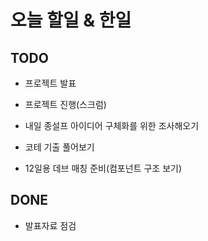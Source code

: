 # 오늘 할일 & 한일

## TODO

- 프로젝트 발표

- 프로젝트 진행(스크럼)

- 내일 종설프 아이디어 구체화를 위한 조사해오기

- 코테 기출 풀어보기

- 12일용 데브 매칭 준비(컴포넌트 구조 보기)

## DONE

- 발표자료 점검
